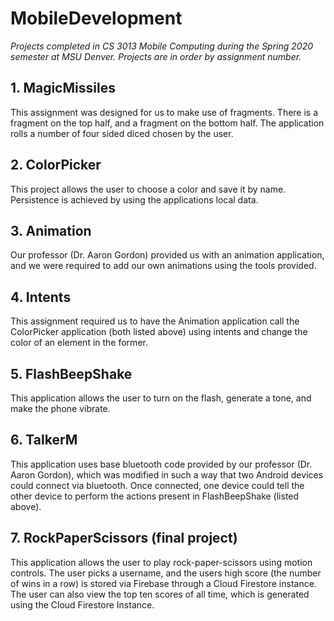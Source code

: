 # MobileDevelopment
*Projects completed in CS 3013 Mobile Computing during the Spring 2020 semester at MSU Denver. Projects are in order by assignment number.*

## 1. MagicMissiles
This assignment was designed for us to make use of fragments. There is a fragment on the top half, and a fragment on the bottom half. The application rolls a number of four sided diced chosen by the user.

## 2. ColorPicker
This project allows the user to choose a color and save it by name. Persistence is achieved by using the applications local data.

## 3. Animation
Our professor (Dr. Aaron Gordon) provided us with an animation application, and we were required to add our own animations using the tools provided.

## 4. Intents
This assignment required us to have the Animation application call the ColorPicker application (both listed above) using intents and change the color of an element in the former.

## 5. FlashBeepShake
This application allows the user to turn on the flash, generate a tone, and make the phone vibrate.

## 6. TalkerM
This application uses base bluetooth code provided by our professor (Dr. Aaron Gordon), which was modified in such a way that two Android devices could connect via bluetooth. Once connected, one device could tell the other device to perform the actions present in FlashBeepShake (listed above).

## 7. RockPaperScissors (final project)
This application allows the user to play rock-paper-scissors using motion controls. The user picks a username, and the users high score (the number of wins in a row) is stored via Firebase through a Cloud Firestore instance. The user can also view the top ten scores of all time, which is generated using the Cloud Firestore Instance.
